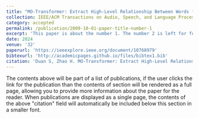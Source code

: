 ```yaml
---
title: "MO-Transformer: Extract High-Level Relationship Between Words for Neural Machine Translation"
collection: IEEE/ACM Transactions on Audio, Speech, and Language Processing
category: accepted
permalink: /publication/2009-10-01-paper-title-number-1
excerpt: 'This paper is about the number 1. The number 2 is left for future work.'
date: 2024
venue: '32'
paperurl: 'https://ieeexplore.ieee.org/document/10768979'
bibtexurl: 'http://academicpages.github.io/files/bibtex1.bib'
citation: 'Duan S, Zhao H. MO-Transformer: Extract High-Level Relationship Between Words for Neural Machine Translation[J]. IEEE/ACM Transactions on Audio, Speech, and Language Processing, 2024.'
---
```

The contents above will be part of a list of publications, if the user clicks the link for the publication than the contents of section will be rendered as a full page, allowing you to provide more information about the paper for the reader. When publications are displayed as a single page, the contents of the above "citation" field will automatically be included below this section in a smaller font.
